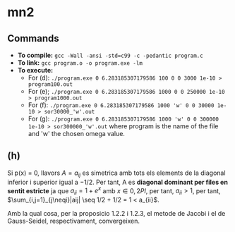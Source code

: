# mn2

## Commands

- **To compile:**
`gcc -Wall -ansi -std=c99 -c -pedantic program.c` 
- **To link:**
`gcc program.o -o program.exe -lm`
- **To execute:**
    - For (d):
    `./program.exe 0 6.283185307179586 100 0 0 3000 1e-10 > program100.out`
    - For (e);
    `./program.exe 0 6.283185307179586 1000 0 0 250000 1e-10 > program1000.out`
    - For (f):
    `./program.exe 0 6.283185307179586 1000 'w' 0 0 30000 1e-10 > sor30000_'w'.out`
    - For (g):
    `./program.exe 0 6.283185307179586 1000 'w' 0 0 300000 1e-10 > sor300000_'w'.out`
where program is the name of the file and 'w' the chosen omega value.

## (h)

Si p(x) = 0, llavors $A = {a_{ij}}$ es simetrica amb tots els elements de la diagonal inferior i superior igual a $-1/2$. Per tant, A es **diagonal dominant per files en sentit estricte** ja que $a_{ii} = 1 + e^x$ amb $x \in {0,2PI}$, per tant, $a_{ii} > 1$, per tant, $\sum_{i,j=1}_{j\neqi}|aij| \seq 1/2 + 1/2 = 1 < a_{ii}$.

Amb la qual cosa, per la proposicio 1.2.2 i 1.2.3, el metode de Jacobi i el de Gauss-Seidel, respectivament, convergeixen.
